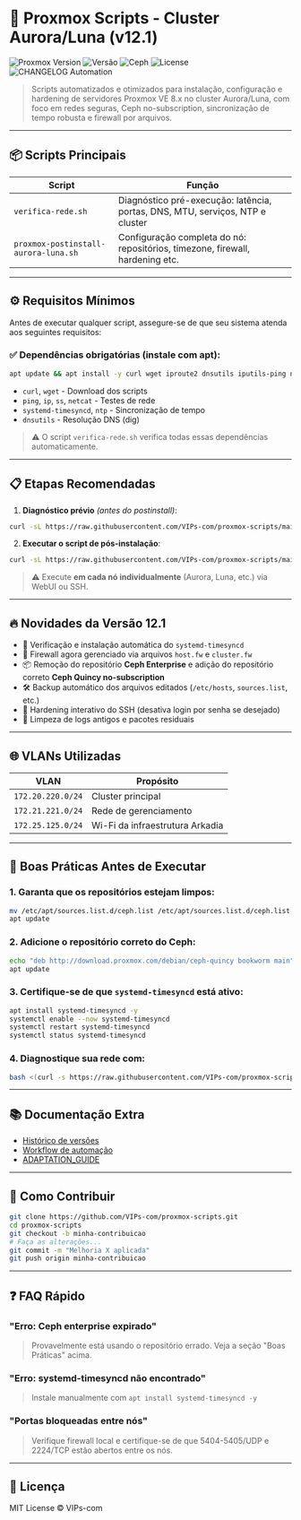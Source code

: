 # 🚀 Proxmox Scripts - Cluster Aurora/Luna (v12.1)

![Proxmox Version](https://img.shields.io/badge/Proxmox-8.x-orange)
![Versão](https://img.shields.io/badge/version-12.1-blue)
![Ceph](https://img.shields.io/badge/Ceph-Quincy-red)
![License](https://img.shields.io/badge/license-MIT-blue)
![CHANGELOG Automation](https://github.com/VIPs-com/proxmox-scripts/actions/workflows/update-changelog.yml/badge.svg)

> Scripts automatizados e otimizados para instalação, configuração e hardening de servidores Proxmox VE 8.x no cluster Aurora/Luna, com foco em redes seguras, Ceph no-subscription, sincronização de tempo robusta e firewall por arquivos.

---

## 📦 Scripts Principais

| Script                          | Função                                                                 |
|--------------------------------|-------------------------------------------------------------------------|
| `verifica-rede.sh`             | Diagnóstico pré-execução: latência, portas, DNS, MTU, serviços, NTP e cluster |
| `proxmox-postinstall-aurora-luna.sh` | Configuração completa do nó: repositórios, timezone, firewall, hardening etc. |

---

## ⚙️ Requisitos Mínimos

Antes de executar qualquer script, assegure-se de que seu sistema atenda aos seguintes requisitos:

### ✅ Dependências obrigatórias (instale com apt):
```bash
apt update && apt install -y curl wget iproute2 dnsutils iputils-ping netcat systemd-timesyncd ntp
```

- `curl`, `wget` - Download dos scripts
- `ping`, `ip`, `ss`, `netcat` - Testes de rede
- `systemd-timesyncd`, `ntp` - Sincronização de tempo
- `dnsutils` - Resolução DNS (dig)

> ⚠️ O script `verifica-rede.sh` verifica todas essas dependências automaticamente.

---

## 📋 Etapas Recomendadas

1. **Diagnóstico prévio** *(antes do postinstall)*:
```bash
curl -sL https://raw.githubusercontent.com/VIPs-com/proxmox-scripts/main/utils/verifica-rede.sh | bash
```

2. **Executar o script de pós-instalação**:
```bash
curl -sL https://raw.githubusercontent.com/VIPs-com/proxmox-scripts/main/scripts/proxmox-postinstall-aurora-luna.sh | bash
```

> ⚠️ Execute **em cada nó individualmente** (Aurora, Luna, etc.) via WebUI ou SSH.

---

## 🔥 Novidades da Versão 12.1

- 📡 Verificação e instalação automática do `systemd-timesyncd`
- 🧠 Firewall agora gerenciado via arquivos `host.fw` e `cluster.fw`
- 📦 Remoção do repositório **Ceph Enterprise** e adição do repositório correto **Ceph Quincy no-subscription**
- 🛠 Backup automático dos arquivos editados (`/etc/hosts`, `sources.list`, etc.)
- 🔐 Hardening interativo do SSH (desativa login por senha se desejado)
- 🧹 Limpeza de logs antigos e pacotes residuais

---

## 🌐 VLANs Utilizadas

| VLAN             | Propósito                      |
|------------------|-------------------------------|
| `172.20.220.0/24`| Cluster principal             |
| `172.21.221.0/24`| Rede de gerenciamento         |
| `172.25.125.0/24`| Wi-Fi da infraestrutura Arkadia|

---

## 🧰 Boas Práticas Antes de Executar

### 1. Garanta que os repositórios estejam limpos:
```bash
mv /etc/apt/sources.list.d/ceph.list /etc/apt/sources.list.d/ceph.list.bak
apt update
```

### 2. Adicione o repositório correto do Ceph:
```bash
echo "deb http://download.proxmox.com/debian/ceph-quincy bookworm main" > /etc/apt/sources.list.d/ceph.list
apt update
```

### 3. Certifique-se de que `systemd-timesyncd` está ativo:
```bash
apt install systemd-timesyncd -y
systemctl enable --now systemd-timesyncd
systemctl restart systemd-timesyncd
systemctl status systemd-timesyncd
```

### 4. Diagnostique sua rede com:
```bash
bash <(curl -s https://raw.githubusercontent.com/VIPs-com/proxmox-scripts/main/utils/verifica-rede.sh)
```

---

## 📚 Documentação Extra

- [Histórico de versões](https://github.com/VIPs-com/proxmox-scripts/releases)
- [Workflow de automação](https://github.com/VIPs-com/proxmox-scripts/actions)
- [ADAPTATION_GUIDE](./ADAPTATION_GUIDE.md)

---

## 🤝 Como Contribuir
```bash
git clone https://github.com/VIPs-com/proxmox-scripts.git
cd proxmox-scripts
git checkout -b minha-contribuicao
# Faça as alterações...
git commit -m "Melhoria X aplicada"
git push origin minha-contribuicao
```

---

## ❓ FAQ Rápido

### "Erro: Ceph enterprise expirado"
> Provavelmente está usando o repositório errado. Veja a seção "Boas Práticas" acima.

### "Erro: systemd-timesyncd não encontrado"
> Instale manualmente com `apt install systemd-timesyncd -y`

### "Portas bloqueadas entre nós"
> Verifique firewall local e certifique-se de que 5404-5405/UDP e 2224/TCP estão abertos entre os nós.

---

## 📄 Licença

MIT License © VIPs-com
